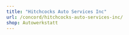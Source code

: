 ```yaml
---
title: "Hitchcocks Auto Services Inc"
url: /concord/hitchcocks-auto-services-inc/
shop: Autowerkstatt
---
```

